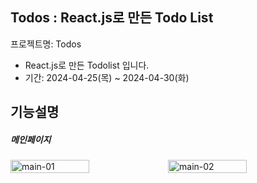 <h2>Todos : <span>React.js로 만든 Todo List</span></h2>

프로젝트명: Todos

- React.js로 만든 Todolist 입니다.
- 기간: 2024-04-25(목) ~ 2024-04-30(화)

<h2>기능설명</h2>
<h5>메인페이지</h5>
<div style='display:flex'>
  <img width="50%" alt="main-01" src="https://github.com/oi-un/Todos/assets/138845281/99297671-2074-477d-bf8d-a28324375b77">
  <img width="50%" alt="main-02" src="https://github.com/oi-un/Todos/assets/138845281/96ca7511-92df-4f50-af1f-1f309221c30f">
</div>
